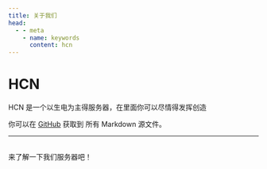 ```yaml
---
title: 关于我们
head:
  - - meta
    - name: keywords
      content: hcn
---
```


# HCN <Badge type="tip" text="氢氰酸" />

HCN 是一个以生电为主得服务器，在里面你可以尽情得发挥创造

你可以在 [GitHub](https://github.com/HongSZ2333/hcndocs) 获取到 所有 Markdown 源文件。

---

<br />
<NCard title="🧑‍🏫 服务器信息" link="/information/">
来了解一下我们服务器吧！
</NCard>
<!-- <NCard title="🤔 遇到问题了？" link="/problems/">
读读这个，你的问题说不定会迎刃而解。
</NCard> -->

<!-- --- -->

<!-- > [!NOTE] 提示
> LittleSkin 使用 Blessing Skin Server 开发版本，快速的更新导致文档中所述的内容可能会落后于实际情况。
>
> 如果你发现了某些文档说明的内容落后于 LittleSkin 的最新特性，请在我们的 GitHub 仓库中开 Issue 说明，或直接点击页面下方的「帮助我们完善这个页面」链接修改并发起 Pull Request。

> [!IMPORTANT] Can't understand Chinese?
> These documents are only available in Simplified Chinese at present. You may use [Google Translate](https://translate.google.com/?sl=zh-CN&op=websites).
>
> If you can use both Simplified Chinese and your language fluently, you can help us translate these documents if you are willing :-) Please open a Pull Request in our GitHub repository, or contact the administrators by [sending a support ticket](/email.html).

> [!TIP] 提示
> LittleSkin 用户使用手册中的所有内容，除非特别说明，均以 [知识共享 - 署名 - 相同方式共享 4.0 国际许可协议 / CC BY-SA 4.0](https://creativecommons.org/licenses/by-sa/4.0/deed.zh) 授权使用。
>
> 在引用 LittleSkin 用户使用手册中的内容时，请注意遵守许可协议。 -->
